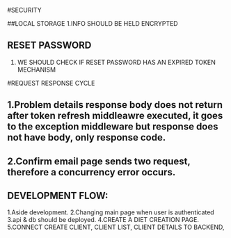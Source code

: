 #SECURITY

##LOCAL STORAGE
1.INFO SHOULD BE HELD ENCRYPTED

## RESET PASSWORD
1. WE SHOULD CHECK IF RESET PASSWORD HAS AN EXPIRED TOKEN MECHANISM

#REQUEST RESPONSE CYCLE
## 1.Problem details response body does not return after token refresh middleawre executed, it goes to the exception middleware but response does not have body, only response code.
## 2.Confirm email page sends two request, therefore a concurrency error occurs.


## DEVELOPMENT FLOW:
1.Aside development.
2.Changing main page when user  is authenticated
3.api & db should be deployed.
4.CREATE A DIET CREATION PAGE.
5.CONNECT CREATE CLIENT, CLIENT LIST, CLIENT DETAILS TO BACKEND,